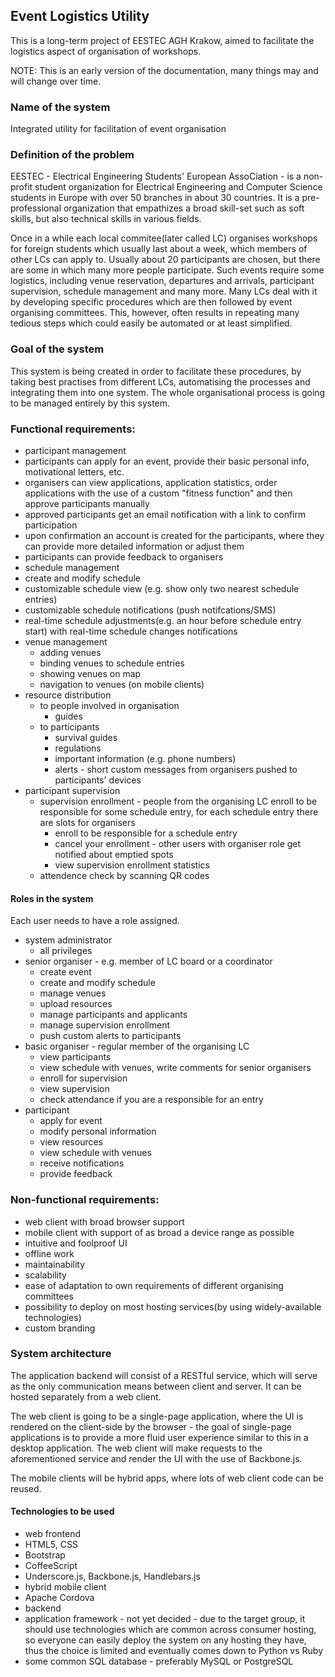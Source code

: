 ## Event Logistics Utility

This is a long-term project of EESTEC AGH Krakow, aimed to facilitate the logistics aspect of organisation of workshops.

NOTE: This is an early version of the documentation, many things may and will change over time.

### Name of the system
Integrated utility for facilitation of event organisation

### Definition of the problem
EESTEC - Electrical Engineering Students' European AssoCiation - is a non-profit student organization for Electrical Engineering and Computer Science students in Europe with over 50 branches in about 30 countries. It is a pre-professional organization that empathizes a broad skill-set such as soft skills, but also technical skills in various fields. 

Once in a while each local commitee(later called LC) organises workshops for foreign students which usually last about a week, which members of other LCs can apply to. Usually about 20 participants are chosen, but there are some in which many more people participate. Such events require some logistics, including venue reservation, departures and arrivals, participant supervision, schedule management and many more. Many LCs deal with it by developing specific procedures which are then followed by event organising committees. This, however, often results in repeating many tedious steps which could easily be automated or at least simplified. 

### Goal of the system
This system is being created in order to facilitate these procedures, by taking best practises from different LCs, automatising the processes and integrating them into one system. The whole organisational process is going to be managed entirely by this system.

### Functional requirements:
* participant management
 * participants can apply for an event, provide their basic personal info, motivational letters, etc.
 * organisers can view applications, application statistics, order applications with the use of a custom "fitness function" and then approve participants manually
 * approved participants get an email notification with a link to confirm participation
 * upon confirmation an account is created for the participants, where they can provide more detailed information or adjust them
 * participants can provide feedback to organisers
* schedule management
 * create and modify schedule
 * customizable schedule view (e.g. show only two nearest schedule entries)
 * customizable schedule notifications (push notifcations/SMS)
 * real-time schedule adjustments(e.g. an hour before schedule entry start) with real-time schedule changes notifications
* venue management
  * adding venues
  * binding venues to schedule entries
  * showing venues on map
  * navigation to venues (on mobile clients)
* resource distribution
  * to people involved in organisation
    * guides
  * to participants
    * survival guides
    * regulations
    * important information (e.g. phone numbers)
    * alerts - short custom messages from organisers pushed to participants' devices
* participant supervision
  * supervision enrollment - people from the organising LC enroll to be responsible for some schedule entry, for each schedule entry there are slots for organisers
    * enroll to be responsible for a schedule entry
    * cancel your enrollment - other users with organiser role get notified about emptied spots
    * view supervision enrollment statistics
  * attendence check by scanning QR codes

#### Roles in the system
Each user needs to have a role assigned.
* system administrator
  * all privileges
* senior organiser - e.g. member of LC board or a coordinator
  * create event
  * create and modify schedule
  * manage venues
  * upload resources
  * manage participants and applicants
  * manage supervision enrollment
  * push custom alerts to participants
* basic organiser - regular member of the organising LC
  * view participants
  * view schedule with venues, write comments for senior organisers
  * enroll for supervision
  * view supervision
  * check attendance if you are a responsible for an entry
* participant
  * apply for event
  * modify personal information
  * view resources
  * view schedule with venues
  * receive notifications
  * provide feedback

### Non-functional requirements:
* web client with broad browser support
* mobile client with support of as broad a device range as possible
* intuitive and foolproof UI
* offline work
* maintainability
* scalability
* ease of adaptation to own requirements of different organising committees
* possibility to deploy on most hosting services(by using widely-available technologies)
* custom branding

### System architecture
The application backend will consist of a RESTful service, which will serve as the only communication means between client and server. It can be hosted separately from a web client.

The web client is going to be a single-page application, where the UI is rendered on the client-side by the browser - the goal of single-page applications is to provide a more fluid user experience similar to this in a desktop application. The web client will make requests to the aforementioned service and render the UI with the use of Backbone.js.

The mobile clients will be hybrid apps, where lots of web client code can be reused.

#### Technologies to be used
* web frontend
 * HTML5, CSS
 * Bootstrap
 * CoffeeScript
 * Underscore.js, Backbone.js, Handlebars.js
* hybrid mobile client
 * Apache Cordova
* backend 
 * application framework - not yet decided - due to the target group, it should use technologies which are common across consumer hosting, so everyone can easily deploy the system on any hosting they have, thus the choice is limited and eventually comes down to Python vs Ruby
 * some common SQL database - preferably MySQL or PostgreSQL

